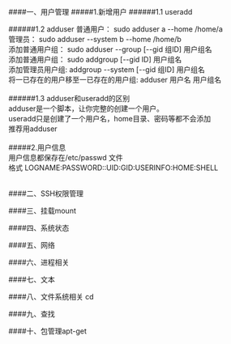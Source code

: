 ####一、用户管理
#####1.新增用户
######1.1 useradd

######1.2 adduser
普通用户： sudo adduser a --home /home/a <br/>
管理员：   sudo adduser --system b --home /home/b <br/>
添加普通用户组： sudo adduser --group [--gid 组ID] 用户组名 <br/>
添加普通用户组： sudo addgroup [--gid ID] 用户组名 <br/>
添加管理员用户组: addgroup --system [--gid 组ID] 用户组名 <br/>
将一已存在的用户移至一已存在的用户组: adduser 用户名 用户组名 <br/>
 <br/> 
######1.3 adduser和useradd的区别 <br/>
adduser是一个脚本，让你完整的创建一个用户。 <br/>
useradd只是创建了一个用户名，home目录、密码等都不会添加 <br/>
推荐用adduser <br/>
 <br/> 
#####2.用户信息 <br/>
用户信息都保存在/etc/passwd 文件 <br/>
格式  LOGNAME:PASSWORD::UID:GID:USERINFO:HOME:SHELL <br/>
 <br/> 


####二、SSH权限管理

####三、挂载mount

####四、系统状态

####五、网络

####六、进程相关

####七、文本

####八、文件系统相关 cd

####九、查找

####十、包管理apt-get


